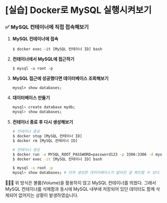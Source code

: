 # [실습] Docker로 MySQL 실행시켜보기

### ✅ MySQL 컨테이너에 직접 접속해보기

1. **MySQL 컨테이너에 접속**
    
    ```
    $ docker exec -it [MySQL 컨테이너 ID] bash
    ```
    

    
2. **컨테이너에서 MySQL에 접근하기**
    
    ```
    $ mysql -u root -p
    ```
    

    
3. **MySQL 접근에 성공했다면 데이터베이스 조회해보기**
    
    ```
    mysql> show databases;
    ```
    
    

4. **데이터베이스 만들기**
    
    ```bash
    mysql> create database mydb;
    mysql> show databases;
    ```
    

5. **컨테이너 종료 후 다시 생성해보기**
    
    ```bash
    # 컨테이너 종료
    $ docker stop [MySQL 컨테이너 ID]
    $ docker rm [MySQL 컨테이너 ID]
    
    # 컨테이너 생성
    $ docker run -e MYSQL_ROOT_PASSWORD=password123 -p 3306:3306 -d mysql
    $ docker exec -it [MySQL 컨테이너 ID] bash
    
    $ mysql -u root -p
    mysql> show databases; # 아까 생성한 데이터베이스가 없어진 걸 확인할 수 있다. 
    ```
    

<aside>
👨🏻‍🏫 위 방식은 볼륨(Volume)을 활용하지 않고 MySQL 컨테이너를 띄웠다. 그래서 MySQL 컨테이너를 삭제함과 동시에 MySQL 내부에 저장되어 있던 데이터도 함께 삭제되어 없어지는 상황이 발생하였습니다. 

</aside>
